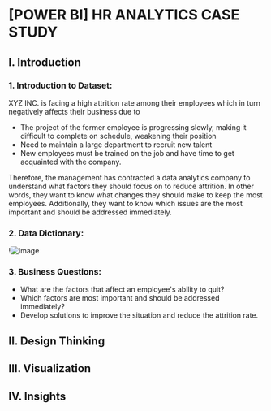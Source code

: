 # **[POWER BI] HR ANALYTICS CASE STUDY**

## I. Introduction
  ### 1. Introduction to Dataset:
  XYZ INC. is facing a high attrition rate among their employees which in turn negatively affects their business due to 
  
- The project of the former employee is progressing slowly, making it difficult to complete on schedule, weakening their position
- Need to maintain a large department to recruit new talent
- New employees must be trained on the job and have time to get acquainted with the company.
  
Therefore, the management has contracted a data analytics company to understand what factors they should focus on to reduce attrition. In other words, they want to know what changes they should make to keep the most employees. Additionally, they want to know which issues are the most important and should be addressed immediately.

  ### 2. Data Dictionary:
  !![image](https://github.com/user-attachments/assets/ee52ef8d-56e7-4c21-b0d7-e8ec95701096)

  
  ### 3. Business Questions:
  - What are the factors that affect an employee's ability to quit?
  - Which factors are most important and should be addressed immediately?
  - Develop solutions to improve the situation and reduce the attrition rate.
     
## II. Design Thinking

## III. Visualization

## IV. Insights

